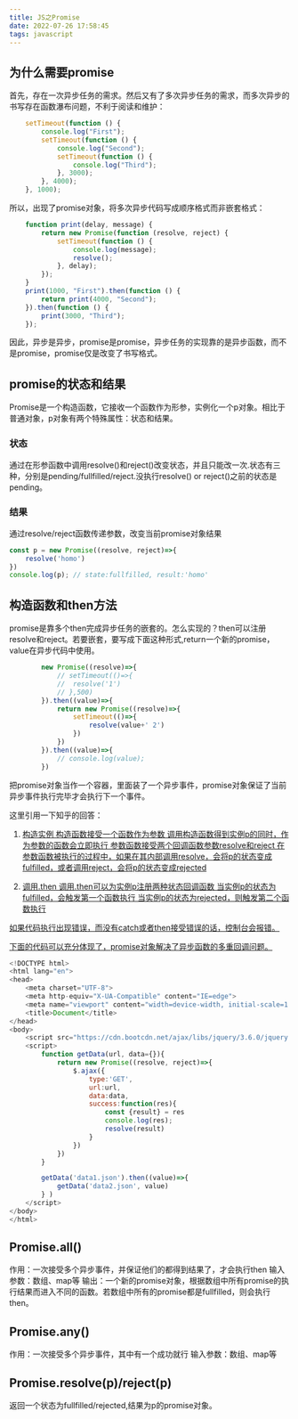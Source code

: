 ```yaml
---
title: JS之Promise
date: 2022-07-26 17:58:45
tags: javascript
---
```

## 为什么需要promise

首先，存在一次异步任务的需求。然后又有了多次异步任务的需求，而多次异步的书写存在函数瀑布问题，不利于阅读和维护：

<!--more-->

```javascript
    setTimeout(function () {
        console.log("First");
        setTimeout(function () {
            console.log("Second");
            setTimeout(function () {
                console.log("Third");
            }, 3000);
        }, 4000);
    }, 1000);
```

所以，出现了promise对象，将多次异步代码写成顺序格式而非嵌套格式：

```javascript
    function print(delay, message) {
        return new Promise(function (resolve, reject) {
            setTimeout(function () {
                console.log(message);
                resolve();
            }, delay);
        });
    }
    print(1000, "First").then(function () {
        return print(4000, "Second");
    }).then(function () {
        print(3000, "Third");
    });
```

因此，异步是异步，promise是promise，异步任务的实现靠的是异步函数，而不是promise，promise仅是改变了书写格式。

## promise的状态和结果

Promise是一个构造函数，它接收一个函数作为形参，实例化一个p对象。相比于普通对象，p对象有两个特殊属性：状态和结果。

### 状态

通过在形参函数中调用resolve()和reject()改变状态，并且只能改一次.状态有三种，分别是pending/fullfilled/reject.没执行resolve() or reject()之前的状态是pending。

### 结果

通过resolve/reject函数传递参数，改变当前promise对象结果

```js
const p = new Promise((resolve, reject)=>{
	resolve('homo')
})
console.log(p); // state:fullfilled, result:'homo'
```

## 构造函数和then方法

<!-- then方法可以接收两个函数作为形参，第一个是处理成功状态的事件，第二个处理失败状态的事件。在p对象中的`resolve()`方法内可传入数据，数据流入到上面对应的两个函数之一。 -->
promise是靠多个then完成异步任务的嵌套的。怎么实现的？then可以注册resolve和reject。若要嵌套，要写成下面这种形式,return一个新的promise，value在异步代码中使用。

```js
		new Promise((resolve)=>{
			// setTimeout(()=>{
			// 	resolve('1')
			// },500)
		}).then((value)=>{
			return new Promise((resolve)=>{
				setTimeout(()=>{
					resolve(value+' 2')
				})
			})
		}).then((value)=>{
			// console.log(value);
		})
```

<!-- then方法将返回一个新的promise对象，初始状态为pending。promise状态不改变，就不会执行then里的方法。

在then方法中，通过return将返回的promise实例状态修改为fullfilled。return返回的数据将会作为下一个then中`处理成功状态的事件`方法的参数，从而达到拿到数据的操作。

如果在then中return一个新的promise对象，就相当于替换当前的默认promise，从而可以执行promise执行体内的代码，实现特定业务逻辑。 -->

把promise对象当作一个容器，里面装了一个异步事件，promise对象保证了当前异步事件执行完毕才会执行下一个事件。

这里引用一下知乎的回答：<a href='https://zhuanlan.zhihu.com/p/26523836'>

1. 构造实例
构造函数接受一个函数作为参数
调用构造函数得到实例p的同时，作为参数的函数会立即执行
参数函数接受两个回调函数参数resolve和reject
在参数函数被执行的过程中，如果在其内部调用resolve，会将p的状态变成fulfilled，或者调用reject，会将p的状态变成rejected

2. 调用.then
调用.then可以为实例p注册两种状态回调函数
当实例p的状态为fulfilled，会触发第一个函数执行
当实例p的状态为rejected，则触发第二个函数执行

如果代码执行出现错误，而没有catch或者then接受错误的话，控制台会报错。


下面的代码可以充分体现了，promise对象解决了异步函数的多重回调问题。

```js
<!DOCTYPE html>
<html lang="en">
<head>
	<meta charset="UTF-8">
	<meta http-equiv="X-UA-Compatible" content="IE=edge">
	<meta name="viewport" content="width=device-width, initial-scale=1.0">
	<title>Document</title>
</head>
<body>
	<script src="https://cdn.bootcdn.net/ajax/libs/jquery/3.6.0/jquery.js"></script>
	<script>
		function getData(url, data={}){
			return new Promise((resolve, reject)=>{
				$.ajax({
					type:'GET',
					url:url,
					data:data,
					success:function(res){
						const {result} = res
						console.log(res);
						resolve(result)
					}
				})
			})
		}

		getData('data1.json').then((value)=>{
			getData('data2.json', value)
		} ) 
	</script>
</body>
</html>
```

## Promise.all()

作用：一次接受多个异步事件，并保证他们的都得到结果了，才会执行then
输入参数：数组、map等
输出：一个新的promise对象，根据数组中所有promise的执行结果而进入不同的函数。若数组中所有的promise都是fullfilled，则会执行then。

## Promise.any()
作用：一次接受多个异步事件，其中有一个成功就行
输入参数：数组、map等

## Promise.resolve(p)/reject(p)

返回一个状态为fullfilled/rejected,结果为p的promise对象。


